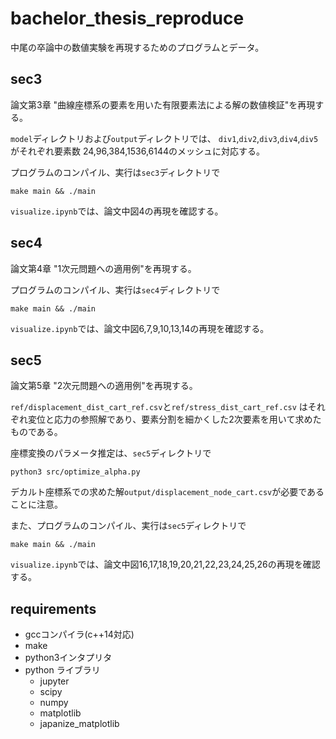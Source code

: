 # bachelor_thesis_reproduce
中尾の卒論中の数値実験を再現するためのプログラムとデータ。


## sec3
論文第3章 "曲線座標系の要素を用いた有限要素法による解の数値検証"を再現する。


`model`ディレクトリおよび`output`ディレクトリでは、
`div1`,`div2`,`div3`,`div4`,`div5`がそれぞれ要素数
24,96,384,1536,6144のメッシュに対応する。

プログラムのコンパイル、実行は`sec3`ディレクトリで
```
make main && ./main
```
`visualize.ipynb`では、論文中図4の再現を確認する。

## sec4
論文第4章 "1次元問題への適用例"を再現する。


プログラムのコンパイル、実行は`sec4`ディレクトリで
```
make main && ./main
```
`visualize.ipynb`では、論文中図6,7,9,10,13,14の再現を確認する。

## sec5
論文第5章 "2次元問題への適用例"を再現する。

`ref/displacement_dist_cart_ref.csv`と`ref/stress_dist_cart_ref.csv`
はそれぞれ変位と応力の参照解であり、要素分割を細かくした2次要素を用いて求めたものである。

座標変換のパラメータ推定は、`sec5`ディレクトリで
```
python3 src/optimize_alpha.py
```
デカルト座標系での求めた解`output/displacement_node_cart.csv`が必要であることに注意。


また、プログラムのコンパイル、実行は`sec5`ディレクトリで
```
make main && ./main
```

`visualize.ipynb`では、論文中図16,17,18,19,20,21,22,23,24,25,26の再現を確認する。

## requirements
- gccコンパイラ(c++14対応)
- make
- python3インタプリタ
- python ライブラリ
  - jupyter
  - scipy
  - numpy
  - matplotlib
  - japanize_matplotlib
